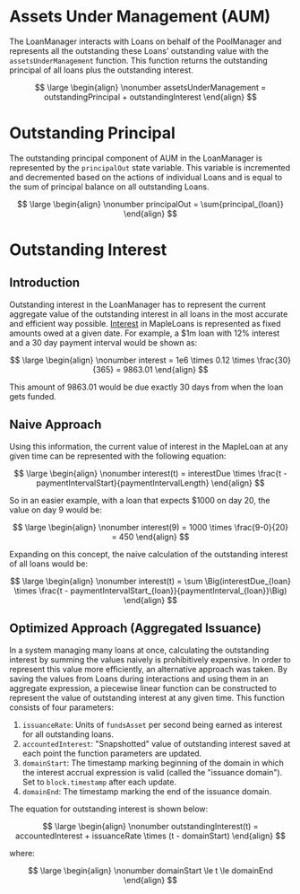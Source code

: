 # Assets Under Management (AUM)

The LoanManager interacts with Loans on behalf of the PoolManager and represents all the outstanding these Loans' outstanding value with the `assetsUnderManagement` function. This function returns the outstanding principal of all loans plus the outstanding interest.



$$
\large
\begin{align}
\nonumber assetsUnderManagement = outstandingPrincipal + outstandingInterest
\end{align}
$$


# Outstanding Principal

The outstanding principal component of AUM in the LoanManager is represented by the `principalOut` state variable. This variable is incremented and decremented based on the actions of individual Loans and is equal to the sum of principal balance on all outstanding Loans.



$$
\large
\begin{align}
\nonumber principalOut = \sum{principal_{loan}}
\end{align}
$$


# Outstanding Interest

## Introduction

Outstanding interest in the LoanManager has to represent the current aggregate value of the outstanding interest in all loans in the most accurate and efficient way possible. [Interest](../loans/loans.md#amortization-calculation) in MapleLoans is represented as fixed amounts owed at a given date. For example, a $1m loan with 12% interest and a 30 day payment interval would be shown as:



$$
\large
\begin{align}
\nonumber interest = 1e6 \times 0.12 \times \frac{30}{365} = 9863.01
\end{align}
$$


This amount of $9863.01$ would be due exactly 30 days from when the loan gets funded.

## Naive Approach

Using this information, the current value of interest in the MapleLoan at any given time can be represented with the following equation:



$$
\large
\begin{align}
\nonumber interest(t) = interestDue \times \frac{t - paymentIntervalStart}{paymentIntervalLength}
\end{align}
$$


So in an easier example, with a loan that expects $1000 on day 20, the value on day 9 would be:



$$
\large
\begin{align}
\nonumber interest(9) = 1000 \times \frac{9-0}{20} = 450
\end{align}
$$


Expanding on this concept, the naive calculation of the outstanding interest of all loans would be:



$$
\large
\begin{align}
\nonumber interest(t) = \sum \Big(interestDue_{loan} \times \frac{t - paymentIntervalStart_{loan}}{paymentInterval_{loan}}\Big)
\end{align}
$$


## Optimized Approach (Aggregated Issuance)

In a system managing many loans at once, calculating the outstanding interest by summing the values naively is prohibitively expensive. In order to represent this value more efficiently, an alternative approach was taken. By saving the values from Loans during interactions and using them in an aggregate expression, a piecewise linear function can be constructed to represent the value of outstanding interest at any given time. This function consists of four parameters:
1. `issuanceRate`: Units of `fundsAsset` per second being earned as interest for all outstanding loans.
2. `accountedInterest`: "Snapshotted" value of outstanding interest saved at each point the function parameters are updated.
3. `domainStart`: The timestamp marking beginning of the domain in which the interest accrual expression is valid (called the "issuance domain"). Set to `block.timestamp` after each update.
4. `domainEnd`: The timestamp marking the end of the issuance domain.

The equation for outstanding interest is shown below:



$$
\large
\begin{align}
\nonumber outstandingInterest(t) = accountedInterest + issuanceRate \times (t - domainStart)
\end{align}
$$


where:



$$
\large
\begin{align}
\nonumber domainStart \le t \le domainEnd
\end{align}
$$

